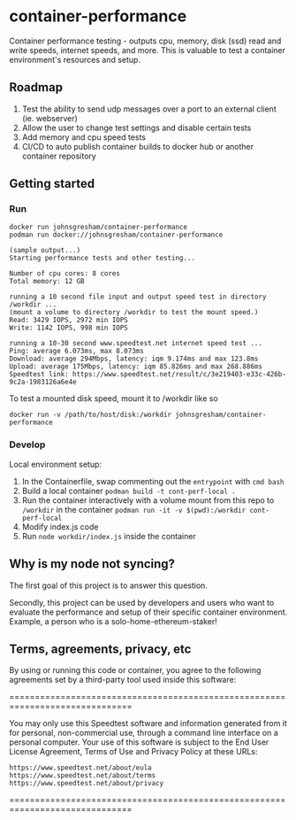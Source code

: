 # container-performance
Container performance testing - outputs cpu, memory, disk (ssd) read and write speeds, internet speeds, and more. This is valuable to test a container environment's resources and setup.

## Roadmap
1. Test the ability to send udp messages over a port to an external client (ie. webserver)
2. Allow the user to change test settings and disable certain tests
3. Add memory and cpu speed tests
4. CI/CD to auto publish container builds to docker hub or another container repository

## Getting started
### Run
```
docker run johnsgresham/container-performance
podman run docker://johnsgresham/container-performance

(sample output...)
Starting performance tests and other testing...

Number of cpu cores: 8 cores
Total memory: 12 GB

running a 10 second file input and output speed test in directory /workdir ...
(mount a volume to directory /workdir to test the mount speed.)
Read: 3429 IOPS, 2972 min IOPS
Write: 1142 IOPS, 998 min IOPS

running a 10-30 second www.speedtest.net internet speed test ...
Ping: average 6.073ms, max 8.073ms
Download: average 294Mbps, latency: iqm 9.174ms and max 123.8ms
Upload: average 175Mbps, latency: iqm 85.826ms and max 268.886ms
Speedtest link: https://www.speedtest.net/result/c/3e219403-e33c-426b-9c2a-1983126a6e4e
```
To test a mounted disk speed, mount it to /workdir like so
```
docker run -v /path/to/host/disk:/workdir johnsgresham/container-performance
```
### Develop
Local environment setup: 
1. In the Containerfile, swap commenting out the `entrypoint` with `cmd bash`
2. Build a local container `podman build -t cont-perf-local .`
3. Run the container interactively with a volume mount from this repo to `/workdir` in the container `podman run -it -v $(pwd):/workdir cont-perf-local`
4. Modify index.js code
5. Run `node workdir/index.js` inside the container

## Why is my node not syncing?
The first goal of this project is to answer this question.

Secondly, this project can be used by developers and users who want to evaluate the performance and setup of their specific container environment. Example, a person who is a solo-home-ethereum-staker!

## Terms, agreements, privacy, etc
By using or running this code or container, you agree to the following agreements set by a third-party tool used inside this software:

==============================================================================

You may only use this Speedtest software and information generated
from it for personal, non-commercial use, through a command line
interface on a personal computer. Your use of this software is subject
to the End User License Agreement, Terms of Use and Privacy Policy at
these URLs:

	https://www.speedtest.net/about/eula
	https://www.speedtest.net/about/terms
	https://www.speedtest.net/about/privacy

==============================================================================
